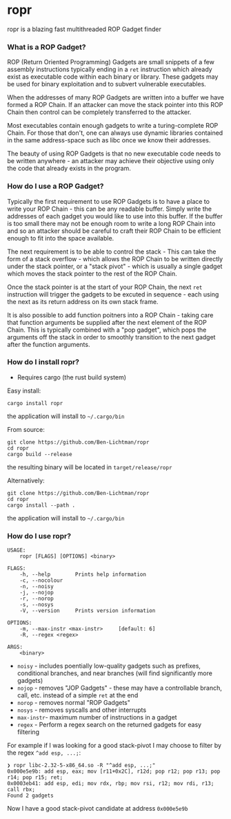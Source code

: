 # ropr

ropr is a blazing fast multithreaded ROP Gadget finder

### What is a ROP Gadget?

ROP (Return Oriented Programming) Gadgets are small snippets of a few assembly instructions typically ending in a `ret` instruction which already exist as executable code within each binary or library. These gadgets may be used for binary exploitation and to subvert vulnerable executables.

When the addresses of many ROP Gadgets are written into a buffer we have formed a ROP Chain. If an attacker can move the stack pointer into this ROP Chain then control can be completely transferred to the attacker.

Most executables contain enough gadgets to write a turing-complete ROP Chain. For those that don't, one can always use dynamic libraries contained in the same address-space such as libc once we know their addresses.

The beauty of using ROP Gadgets is that no new executable code needs to be written anywhere - an attacker may achieve their objective using only the code that already exists in the program.

### How do I use a ROP Gadget?

Typically the first requirement to use ROP Gadgets is to have a place to write your ROP Chain - this can be any readable buffer. Simply write the addresses of each gadget you would like to use into this buffer. If the buffer is too small there may not be enough room to write a long ROP Chain into and so an attacker should be careful to craft their ROP Chain to be efficient enough to fit into the space available.

The next requirement is to be able to control the stack - This can take the form of a stack overflow - which allows the ROP Chain to be written directly under the stack pointer, or a "stack pivot" - which is usually a single gadget which moves the stack pointer to the rest of the ROP Chain.

Once the stack pointer is at the start of your ROP Chain, the next `ret` instruction will trigger the gadgets to be excuted in sequence - each using the next as its return address on its own stack frame.

It is also possible to add function poitners into a ROP Chain - taking care that function arguments be supplied after the next element of the ROP Chain. This is typically combined with a "pop gadget", which pops the arguments off the stack in order to smoothly transition to the next gadget after the function arguments.

### How do I install ropr?

- Requires cargo (the rust build system)

Easy install:
```
cargo install ropr
```
the application will install to `~/.cargo/bin`

From source:
```
git clone https://github.com/Ben-Lichtman/ropr
cd ropr
cargo build --release
```
the resulting binary will be located in `target/release/ropr`

Alternatively:
```
git clone https://github.com/Ben-Lichtman/ropr
cd ropr
cargo install --path .
```
the application will install to `~/.cargo/bin`

### How do I use ropr?

```
USAGE:
    ropr [FLAGS] [OPTIONS] <binary>

FLAGS:
    -h, --help        Prints help information
    -c, --nocolour    
    -n, --noisy       
    -j, --nojop       
    -r, --norop       
    -s, --nosys       
    -V, --version     Prints version information

OPTIONS:
    -m, --max-instr <max-instr>     [default: 6]
    -R, --regex <regex>            

ARGS:
    <binary>
```

- `noisy` - includes poentially low-quality gadgets such as prefixes, conditional branches, and near branches (will find significantly more gadgets)
- `nojop` - removes "JOP Gadgets" - these may have a controllable branch, call, etc. instead of a simple `ret` at the end
- `norop` - removes normal "ROP Gadgets"
- `nosys` - removes syscalls and other interrupts
- `max-instr`- maximum number of instructions in a gadget
- `regex` - Perform a regex search on the returned gadgets for easy filtering

For example if I was looking for a good stack-pivot I may choose to filter by the regex `^add esp, ...;`:

```
❯ ropr libc-2.32-5-x86_64.so -R "^add esp, ...;"
0x000e5e9b: add esp, eax; mov [r11+0x2C], r12d; pop r12; pop r13; pop r14; pop r15; ret;
0x0003eb41: add esp, edi; mov rdx, rbp; mov rsi, r12; mov rdi, r13; call rbx;
Found 2 gadgets
```

Now I have a good stack-pivot candidate at address `0x000e5e9b`
